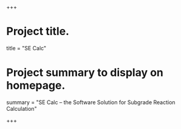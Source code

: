 +++

# Project title.
title = "SE Calc"

# Project summary to display on homepage.
summary = "SE Calc – the Software Solution for Subgrade Reaction Calculation"

+++
